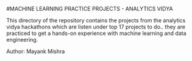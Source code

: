 #MACHINE LEARNING PRACTICE PROJECTS - ANALYTICS VIDYA

This directory of the repository contains the projects from the analytics vidya hackathons which are listen under top 17 projects to do..
they are practiced to get a hands-on experience with machine learning and data engineering.

Author: Mayank Mishra
